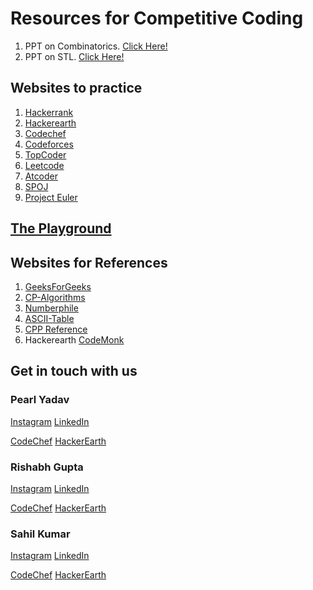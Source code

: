 # Resources for Competitive Coding

1. PPT on Combinatorics. [Click Here!](https://docs.google.com/presentation/d/1Z2s07j1OX95cKklTeV3DGTYxw0-vxb0TcjrThyqeiIs/edit?usp=sharing)
2. PPT on STL. [Click Here!](https://docs.google.com/presentation/d/1rKlVEkA_DciafHL4x_Ev5gaU-dwHQlibhBdAjJgJAeg/edit?usp=sharing)

## Websites to practice
1. [Hackerrank](https://www.hackerrank.com/)
2. [Hackerearth](https://www.hackerearth.com/)
3. [Codechef](https://www.codechef.com/)
4. [Codeforces](https://codeforces.com/)
5. [TopCoder](https://www.topcoder.com/)
6. [Leetcode](http://leetcode.com/)
7. [Atcoder](https://atcoder.jp/)
8. [SPOJ](https://www.spoj.com/)
9. [Project Euler](https://projecteuler.net)

## [The Playground](https://www.stopstalk.com)

## Websites for References
1. [GeeksForGeeks](https://www.geeksforgeeks.org/the-c-standard-template-library-stl/)
2. [CP-Algorithms](https://cp-algorithms.com/)
3. [Numberphile](https://www.youtube.com/channel/UCoxcjq-8xIDTYp3uz647V5A)
4. [ASCII-Table](http://www.asciitable.com/)
5. [CPP Reference](https://en.cppreference.com/w/)
6. Hackerearth [CodeMonk](https://www.hackerearth.com/practice/codemonk/)


## Get in touch with us
### Pearl Yadav
[Instagram](https://instagram.com/pearl.yadav) 
[LinkedIn](https://www.linkedin.com/in/pearl-yadav-32abab166/)

[CodeChef](https://www.codechef.com/users/joker12)
[HackerEarth](https://www.hackerearth.com/@braindead01)

### Rishabh Gupta
[Instagram](https://instagram.com/rishabh_gupta104)
[LinkedIn](https://www.linkedin.com/in/rishabh-gupta-6a5715173/)

[CodeChef](https://www.codechef.com/users/rishabh104)
[HackerEarth](https://www.hackerearth.com/@braindead01)
### Sahil Kumar

[Instagram](https://instagram.com/miniking098)
[LinkedIn](https://www.linkedin.com/in/sahil-kumar-a64b79179/)

[CodeChef](https://www.codechef.com/users/sahil_098)
[HackerEarth](https://www.hackerearth.com/@sahilkumar.official2019)
